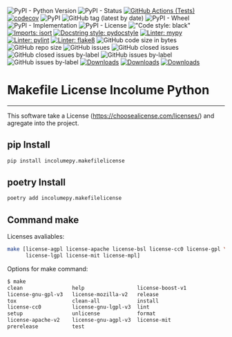 ![PyPI - Python Version](https://img.shields.io/pypi/pyversions/incolumepy.makefilelicense)
![PyPI - Status](https://img.shields.io/pypi/status/incolumepy.makefilelicense)
[![GitHub Actions (Tests)](https://github.com/incolumepy/incolumepy.makefilelicense/workflows/Tests/badge.svg)](https://github.com/incolumepy/incolumepy.makefilelicense/)
[![codecov](https://codecov.io/gh/incolumepy/incolumepy.makefilelicense/branch/main/graph/badge.svg?token=QFULL7R8HX)](https://codecov.io/gh/incolumepy/incolumepy.makefilelicense)
![PyPI](https://img.shields.io/pypi/v/incolumepy.makefilelicense)
![GitHub tag (latest by date)](https://img.shields.io/github/v/tag/incolumepy/incolumepy.makefilelicense?logo=tag)
![PyPI - Wheel](https://img.shields.io/pypi/wheel/incolumepy.makefilelicense)
![PyPI - Implementation](https://img.shields.io/pypi/implementation/incolumepy.makefilelicense)
![PyPI - License](https://img.shields.io/pypi/l/incolumepy.makefilelicense)
!["Code style: black"](https://img.shields.io/badge/code%20style-black-black)
[![Imports: isort](https://img.shields.io/badge/%20imports-isort-%231674b1?style=flat&labelColor=4444444)](https://pycqa.github.io/isort/)
[![Docstring style: pydocstyle](https://img.shields.io/badge/%20Docstring%20Style-PyDocStyle-%231674b1?style=flat&labelColor=444444)](http://www.pydocstyle.org/en/stable/)
[![Linter: mypy](https://img.shields.io/badge/%20Linter-Mypy-%231674b1?style=flat&labelColor=4444444)](https://mypy.readthedocs.io/en/stable/)
[![Linter: pylint](https://img.shields.io/badge/%20Linter-pylint-%231674b1?style=flat&labelColor=4444444)](https://pylint.pycqa.org/en/latest/)
[![Linter: flake8](https://img.shields.io/badge/%20Linter-flake8-%231674b1?style=flat&labelColor=4444444)](https://flake8.pycqa.org/en/latest/)
![GitHub code size in bytes](https://img.shields.io/github/languages/code-size/incolumepy/incolumepy.makefilelicense)
![GitHub repo size](https://img.shields.io/github/repo-size/incolumepy/incolumepy.makefilelicense)
![GitHub issues](https://img.shields.io/github/issues/incolumepy/incolumepy.makefilelicense)
![GitHub closed issues](https://img.shields.io/github/issues-closed/incolumepy/incolumepy.makefilelicense)
![GitHub closed issues by-label](https://img.shields.io/github/issues-closed/incolumepy/incolumepy.makefilelicense/enhancement)
![GitHub issues by-label](https://img.shields.io/github/issues/incolumepy/incolumepy.makefilelicense/bug)
![GitHub issues by-label](https://img.shields.io/github/issues/incolumepy/incolumepy.makefilelicense/enhancement)
[![Downloads](https://pepy.tech/badge/incolumepy-makefilelicense)](https://pepy.tech/project/incolumepy-makefilelicense)
[![Downloads](https://pepy.tech/badge/incolumepy-makefilelicense/month)](https://pepy.tech/project/incolumepy-makefilelicense)
[![Downloads](https://pepy.tech/badge/incolumepy-makefilelicense/week)](https://pepy.tech/project/incolumepy-makefilelicense)
# Makefile License Incolume Python

---
This software take a License (https://choosealicense.com/licenses/) and agregate into the project.

## pip Install
```bash
pip install incolumepy.makefilelicense
```
## poetry Install
```bash
poetry add incolumepy.makefilelicense
```

[//]: # (## source)
[//]: # (1. Choice the source on https://github.com/incolumepy/incolumepy.makefilelicense/tags;)
[//]: # (2. unzip your package;)
[//]: # (3. cd incolumepy.makefilelicense-x.y.z;)
[//]: # (4.)

## Command make
Licenses avaliables:
```bash
make [license-agpl license-apache license-bsl license-cc0 license-gpl \
      license-lgpl license-mit license-mpl]
```

Options for make command:
```bash
$ make
clean                help                 license-boost-v1
license-gnu-gpl-v3   license-mozilla-v2   release
tox                  clean-all            install
license-cc0          license-gnu-lgpl-v3  lint
setup                unlicense            format
license-apache-v2    license-gnu-agpl-v3  license-mit
prerelease           test
```
